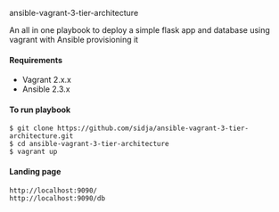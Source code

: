ansible-vagrant-3-tier-architecture

An all in one playbook to deploy a simple flask app and database using vagrant with Ansible provisioning it

#### Requirements

- Vagrant 2.x.x
- Ansible 2.3.x


#### To run playbook

    $ git clone https://github.com/sidja/ansible-vagrant-3-tier-architecture.git
    $ cd ansible-vagrant-3-tier-architecture
    $ vagrant up

#### Landing page

    http://localhost:9090/
    http://localhost:9090/db   



